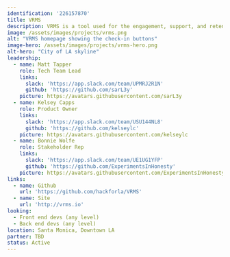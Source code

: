 ```yaml
---
identification: '226157870'
title: VRMS
description: VRMS is a tool used for the engagement, support, and retention of a network of volunteers.
image: /assets/images/projects/vrms.png
alt: "VRMS homepage showing the check-in buttons"
image-hero: /assets/images/projects/vrms-hero.png
alt-hero: "City of LA skyline"
leadership:
  - name: Matt Tapper
    role: Tech Team Lead
    links:
      slack: 'https://app.slack.com/team/UPMRJ2R1N'
      github: 'https://github.com/sarL3y'
    picture: https://avatars.githubusercontent.com/sarL3y
  - name: Kelsey Capps
    role: Product Owner
    links:
      slack: 'https://app.slack.com/team/USU144NL8'
      github: 'https://github.com/kelseylc'
    picture: https://avatars.githubusercontent.com/kelseylc
  - name: Bonnie Wolfe
    role: Stakeholder Rep
    links:
      slack: 'https://app.slack.com/team/UE1UG1YFP'
      github: 'https://github.com/ExperimentsInHonesty'
    picture: https://avatars.githubusercontent.com/ExperimentsInHonesty
links:
  - name: Github
    url: 'https://github.com/hackforla/VRMS'
  - name: Site
    url: 'http://vrms.io'
looking:
  - Front end devs (any level)
  - Back end devs (any level)
location: Santa Monica, Downtown LA
partner: TBD
status: Active
---
```

